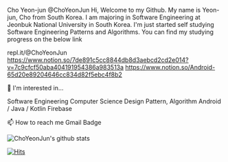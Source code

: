Cho Yeon-jun @ChoYeonJun
Hi, Welcome to my Github. My name is Yeon-jun, Cho from South Korea. I am majoring in Software Engineering at Jeonbuk National University in South Korea. I'm just started self studying Software Engineering Patterns and Algorithms. You can find my studying progress on the below link

repl.it/@ChoYeonJun
https://www.notion.so/7de891c5cc8844db8d3aebcd2cd2e014?v=7c9cfcf50aba404191954386a983513a
https://www.notion.so/Android-65d20e89204646cc834d82f5ebc4f8b2



🔭 I'm interested in...

Software Engineering
Computer Science
Design Pattern, Algorithm
Android / Java / Kotlin
Firebase

📫 How to reach me
Gmail Badge
<!---
ChoYeonJun/ChoYeonJun is a ✨ special ✨ repository because its `README.md` (this file) appears on your GitHub profile.
You can click the Preview link to take a look at your changes.
--->

![ChoYeonJun's github stats](https://github-readme-stats.vercel.app/api?username=ChoYeonJun&show_icons=true)


[![Hits](https://hits.seeyoufarm.com/api/count/incr/badge.svg?url=https%3A%2F%2Fgithub.com%2FChoYeonJun&count_bg=%2379C83D&title_bg=%23555555&icon=&icon_color=%23E7E7E7&title=hits&edge_flat=false)](https://hits.seeyoufarm.com)
